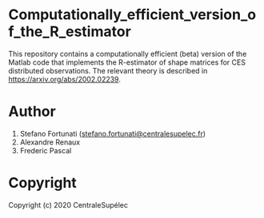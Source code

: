 # Computationally_efficient_version_of_the_R_estimator
This repository contains a computationally efficient (beta) version of the Matlab code that implements the R-estimator of shape matrices for CES distributed observations. The relevant theory is described in https://arxiv.org/abs/2002.02239.

# Author
1) Stefano Fortunati (stefano.fortunati@centralesupelec.fr)
2) Alexandre Renaux
3) Frederic Pascal

# Copyright
Copyright (c) 2020 CentraleSupélec
